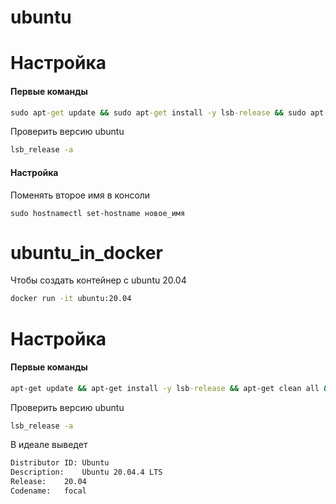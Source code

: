 # ubuntu

# Настройка

#### Первые команды 

```cmd
sudo apt-get update && sudo apt-get install -y lsb-release && sudo apt-get clean all && sudo apt -y install python3-pip
```
Проверить версию ubuntu

```cmd
lsb_release -a
```

#### Настройка

Поменять второе имя в консоли

```
sudo hostnamectl set-hostname новое_имя
```

# ubuntu_in_docker

Чтобы создать контейнер с ubuntu 20.04
```cmd
docker run -it ubuntu:20.04
```

# Настройка

#### Первые команды 

```cmd
apt-get update && apt-get install -y lsb-release && apt-get clean all && apt -y install python3-pip
```
Проверить версию ubuntu

```cmd
lsb_release -a
```

В идеале выведет

```cmd
Distributor ID:	Ubuntu
Description:	Ubuntu 20.04.4 LTS
Release:	20.04
Codename:	focal

```
